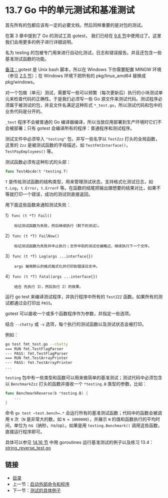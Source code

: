 # 13.7 Go 中的单元测试和基准测试

首先所有的包都应该有一定的必要文档，然后同样重要的是对包的测试。

在第 3 章中提到了 Go 的测试工具 gotest， 我们已经在 [9.8 节](09.8.md)中使用过了。这里我们会用更多的例子进行详细说明。

名为 testing 的包被专门用来进行自动化测试，日志和错误报告。并且还包含一些基准测试函数的功能。

<u>备注：</u>gotest 是 Unix bash 脚本，所以在 Windows 下你需要配置 MINGW 环境（参见 [2.5 节](02.5.md)）；在 Windows 环境下把所有的 pkg/linux_amd64 替换成 pkg/windows。

对一个包做（单元）测试，需要写一些可以频繁（每次更新后）执行的小块测试单元来检查代码的正确性。于是我们必须写一些 Go 源文件来测试代码。测试程序必须属于被测试的包，并且文件名满足这种形式 `*_test.go`，所以测试代码和包中的业务代码是分开的。

`_test` 程序不会被普通的 Go 编译器编译，所以当放应用部署到生产环境时它们不会被部署；只有 gotest 会编译所有的程序：普通程序和测试程序。

测试文件中必须导入 `"testing"` 包，并写一些名字以 `TestZzz` 打头的全局函数，这里的 `Zzz` 是被测试函数的字母描述，如 `TestFmtInterface()`，`TestPayEmployees()` 等。

测试函数必须有这种形式的头部：

```go
func TestAbcde(t *testing.T)
```

`T` 是传给测试函数的结构类型，用来管理测试状态，支持格式化测试日志，如 `t.Log`，`t.Error`，`t.ErrorF` 等。在函数的结尾把输出跟想要的结果对比，如果不等就打印一个错误，成功的测试则直接返回。

用下面这些函数来通知测试失败：

1）```func (t *T) Fail()```

		标记测试函数为失败，然后继续执行（剩下的测试）。

2）```func (t *T) FailNow()```

		标记测试函数为失败并中止执行；文件中别的测试也被略过，继续执行下一个文件。

3）```func (t *T) Log(args ...interface{})```

		args 被用默认的格式格式化并打印到错误日志中。

4）```func (t *T) Fatal(args ...interface{})```

		结合 先执行 3），然后执行 2）的效果。

运行 go test 来编译测试程序，并执行程序中所有的 `TestZZZ` 函数。如果所有的测试都通过会打印出 `PASS`。

gotest 可以接收一个或多个函数程序作为参数，并指定一些选项。

结合 `--chatty` 或 `-v` 选项，每个执行的测试函数以及测试状态会被打印。

例如：

```bash
go test fmt_test.go --chatty
=== RUN fmt.TestFlagParser
--- PASS: fmt.TestFlagParser
=== RUN fmt.TestArrayPrinter
--- PASS: fmt.TestArrayPrinter
...
```

`testing` 包中有一些类型和函数可以用来做简单的基准测试；测试代码中必须包含以 `BenchmarkZzz` 打头的函数并接收一个 `*testing.B` 类型的参数，比如：

```go
func BenchmarkReverse(b *testing.B) {
	...
}
```

命令 ```go test –test.bench=.*``` 会运行所有的基准测试函数；代码中的函数会被调用 `N` 次（`N` 是非常大的数，如 `N = 1000000`），并展示 `N` 的值和函数执行的平均时间，单位为 ns（纳秒，ns/op）。如果是用 `testing.Benchmark()` 调用这些函数，直接运行程序即可。

具体可以参见 [14.16 节](14.16.md) 中用 goroutines 运行基准测试的例子以及练习 13.4：[string_reverse_test.go](exercises/chapter_13/string_reverse_test.go)

## 链接

- [目录](getting-started.md)
- 上一节：[启动外部命令和程序](13.6.md)
- 下一节：[测试的具体例子](13.8.md)
